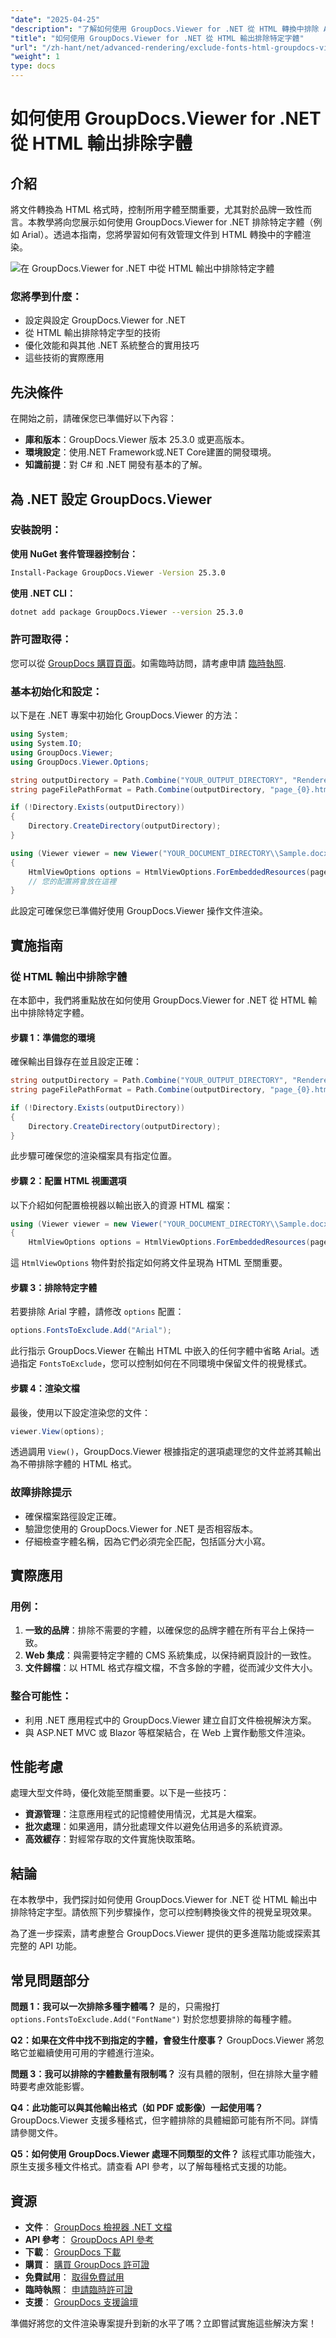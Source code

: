 ```yaml
---
"date": "2025-04-25"
"description": "了解如何使用 GroupDocs.Viewer for .NET 從 HTML 轉換中排除 Arial 等字體，確保跨平台的品牌一致性。"
"title": "如何使用 GroupDocs.Viewer for .NET 從 HTML 輸出排除特定字體"
"url": "/zh-hant/net/advanced-rendering/exclude-fonts-html-groupdocs-viewer-net/"
"weight": 1
type: docs
---
```

# 如何使用 GroupDocs.Viewer for .NET 從 HTML 輸出排除字體

## 介紹

將文件轉換為 HTML 格式時，控制所用字體至關重要，尤其對於品牌一致性而言。本教學將向您展示如何使用 GroupDocs.Viewer for .NET 排除特定字體（例如 Arial）。透過本指南，您將學習如何有效管理文件到 HTML 轉換中的字體渲染。

![在 GroupDocs.Viewer for .NET 中從 HTML 輸出中排除特定字體](/viewer/advanced-rendering/exclude-specific-fonts-from-html-output-img.png)

### 您將學到什麼：
- 設定與設定 GroupDocs.Viewer for .NET
- 從 HTML 輸出排除特定字型的技術
- 優化效能和與其他 .NET 系統整合的實用技巧
- 這些技術的實際應用

## 先決條件

在開始之前，請確保您已準備好以下內容：
- **庫和版本**：GroupDocs.Viewer 版本 25.3.0 或更高版本。
- **環境設定**：使用.NET Framework或.NET Core建置的開發環境。
- **知識前提**：對 C# 和 .NET 開發有基本的了解。

## 為 .NET 設定 GroupDocs.Viewer

### 安裝說明：

**使用 NuGet 套件管理器控制台：**
```bash
Install-Package GroupDocs.Viewer -Version 25.3.0
```

**使用 .NET CLI：**
```bash
dotnet add package GroupDocs.Viewer --version 25.3.0
```

### 許可證取得：
您可以從 [GroupDocs 購買頁面](https://purchase.groupdocs.com/buy)。如需臨時訪問，請考慮申請 [臨時執照](https://purchase。groupdocs.com/temporary-license/).

### 基本初始化和設定：

以下是在 .NET 專案中初始化 GroupDocs.Viewer 的方法：
```csharp
using System;
using System.IO;
using GroupDocs.Viewer;
using GroupDocs.Viewer.Options;

string outputDirectory = Path.Combine("YOUR_OUTPUT_DIRECTORY", "RenderedHTML");
string pageFilePathFormat = Path.Combine(outputDirectory, "page_{0}.html");

if (!Directory.Exists(outputDirectory))
{
    Directory.CreateDirectory(outputDirectory);
}

using (Viewer viewer = new Viewer("YOUR_DOCUMENT_DIRECTORY\\Sample.docx"))
{
    HtmlViewOptions options = HtmlViewOptions.ForEmbeddedResources(pageFilePathFormat);
    // 您的配置將會放在這裡
}
```
此設定可確保您已準備好使用 GroupDocs.Viewer 操作文件渲染。

## 實施指南

### 從 HTML 輸出中排除字體

在本節中，我們將重點放在如何使用 GroupDocs.Viewer for .NET 從 HTML 輸出中排除特定字體。 

#### 步驟 1：準備您的環境
確保輸出目錄存在並且設定正確：
```csharp
string outputDirectory = Path.Combine("YOUR_OUTPUT_DIRECTORY", "RenderedHTML");
string pageFilePathFormat = Path.Combine(outputDirectory, "page_{0}.html");

if (!Directory.Exists(outputDirectory))
{
    Directory.CreateDirectory(outputDirectory);
}
```
此步驟可確保您的渲染檔案具有指定位置。

#### 步驟 2：配置 HTML 視圖選項
以下介紹如何配置檢視器以輸出嵌入的資源 HTML 檔案：
```csharp
using (Viewer viewer = new Viewer("YOUR_DOCUMENT_DIRECTORY\\Sample.docx"))
{
    HtmlViewOptions options = HtmlViewOptions.ForEmbeddedResources(pageFilePathFormat);
```
這 `HtmlViewOptions` 物件對於指定如何將文件呈現為 HTML 至關重要。

#### 步驟 3：排除特定字體
若要排除 Arial 字體，請修改 `options` 配置：
```csharp
options.FontsToExclude.Add("Arial");
```
此行指示 GroupDocs.Viewer 在輸出 HTML 中嵌入的任何字體中省略 Arial。透過指定 `FontsToExclude`，您可以控制如何在不同環境中保留文件的視覺樣式。

#### 步驟 4：渲染文檔
最後，使用以下設定渲染您的文件：
```csharp
viewer.View(options);
```
透過調用 `View()`，GroupDocs.Viewer 根據指定的選項處理您的文件並將其輸出為不帶排除字體的 HTML 格式。

### 故障排除提示
- 確保檔案路徑設定正確。
- 驗證您使用的 GroupDocs.Viewer for .NET 是否相容版本。
- 仔細檢查字體名稱，因為它們必須完全匹配，包括區分大小寫。

## 實際應用

### 用例：
1. **一致的品牌**：排除不需要的字體，以確保您的品牌字體在所有平台上保持一致。
2. **Web 集成**：與需要特定字體的 CMS 系統集成，以保持網頁設計的一致性。
3. **文件歸檔**：以 HTML 格式存檔文檔，不含多餘的字體，從而減少文件大小。

### 整合可能性：
- 利用 .NET 應用程式中的 GroupDocs.Viewer 建立自訂文件檢視解決方案。
- 與 ASP.NET MVC 或 Blazor 等框架結合，在 Web 上實作動態文件渲染。

## 性能考慮

處理大型文件時，優化效能至關重要。以下是一些技巧：

- **資源管理**：注意應用程式的記憶體使用情況，尤其是大檔案。
- **批次處理**：如果適用，請分批處理文件以避免佔用過多的系統資源。
- **高效緩存**：對經常存取的文件實施快取策略。

## 結論

在本教學中，我們探討如何使用 GroupDocs.Viewer for .NET 從 HTML 輸出中排除特定字型。請依照下列步驟操作，您可以控制轉換後文件的視覺呈現效果。 

為了進一步探索，請考慮整合 GroupDocs.Viewer 提供的更多進階功能或探索其完整的 API 功能。

## 常見問題部分

**問題 1：我可以一次排除多種字體嗎？**
是的，只需撥打 `options.FontsToExclude.Add("FontName")` 對於您想要排除的每種字體。

**Q2：如果在文件中找不到指定的字體，會發生什麼事？**
GroupDocs.Viewer 將忽略它並繼續使用可用的字體進行渲染。

**問題 3：我可以排除的字體數量有限制嗎？**
沒有具體的限制，但在排除大量字體時要考慮效能影響。

**Q4：此功能可以與其他輸出格式（如 PDF 或影像）一起使用嗎？**
GroupDocs.Viewer 支援多種格式，但字體排除的具體細節可能有所不同。詳情請參閱文件。

**Q5：如何使用 GroupDocs.Viewer 處理不同類型的文件？**
該程式庫功能強大，原生支援多種文件格式。請查看 API 參考，以了解每種格式支援的功能。

## 資源
- **文件**： [GroupDocs 檢視器 .NET 文檔](https://docs.groupdocs.com/viewer/net/)
- **API 參考**： [GroupDocs API 參考](https://reference.groupdocs.com/viewer/net/)
- **下載**： [GroupDocs 下載](https://releases.groupdocs.com/viewer/net/)
- **購買**： [購買 GroupDocs 許可證](https://purchase.groupdocs.com/buy)
- **免費試用**： [取得免費試用](https://releases.groupdocs.com/viewer/net/)
- **臨時執照**： [申請臨時許可證](https://purchase.groupdocs.com/temporary-license/)
- **支援**： [GroupDocs 支援論壇](https://forum.groupdocs.com/c/viewer/9)

準備好將您的文件渲染專案提升到新的水平了嗎？立即嘗試實施這些解決方案！
